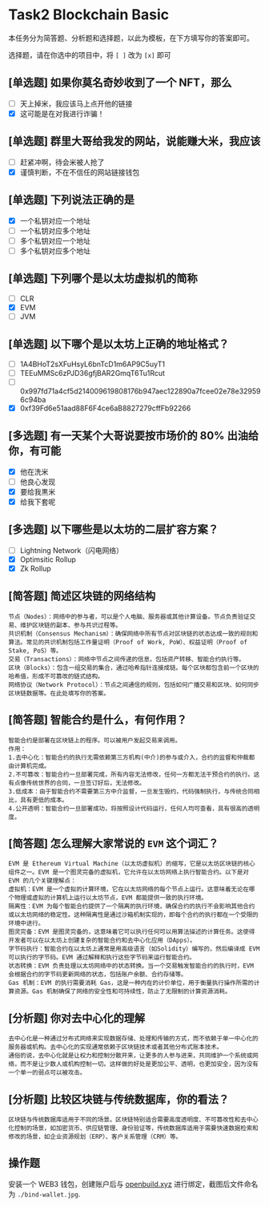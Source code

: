 # Task2 Blockchain Basic

本任务分为简答题、分析题和选择题，以此为模板，在下方填写你的答案即可。

选择题，请在你选中的项目中，将 `[ ]` 改为 `[x]` 即可

## [单选题] 如果你莫名奇妙收到了一个 NFT，那么

- [ ] 天上掉米，我应该马上点开他的链接
- [x] 这可能是在对我进行诈骗！

## [单选题] 群里大哥给我发的网站，说能赚大米，我应该

- [ ] 赶紧冲啊，待会米被人抢了
- [x] 谨慎判断，不在不信任的网站链接钱包

## [单选题] 下列说法正确的是

- [x] 一个私钥对应一个地址
- [ ] 一个私钥对应多个地址
- [ ] 多个私钥对应一个地址
- [ ] 多个私钥对应多个地址

## [单选题] 下列哪个是以太坊虚拟机的简称

- [ ] CLR
- [x] EVM
- [ ] JVM

## [单选题] 以下哪个是以太坊上正确的地址格式？

- [ ] 1A4BHoT2sXFuHsyL6bnTcD1m6AP9C5uyT1
- [ ] TEEuMMSc6zPJD36gfjBAR2GmqT6Tu1Rcut
- [ ] 0x997fd71a4cf5d214009619808176b947aec122890a7fcee02e78e329596c94ba
- [x] 0xf39Fd6e51aad88F6F4ce6aB8827279cffFb92266

## [多选题] 有一天某个大哥说要按市场价的 80% 出油给你，有可能

- [x] 他在洗米
- [ ] 他良心发现
- [x] 要给我黒米
- [x] 给我下套呢

## [多选题] 以下哪些是以太坊的二层扩容方案？

- [ ] Lightning Network（闪电网络）
- [x] Optimsitic Rollup
- [x] Zk Rollup

## [简答题] 简述区块链的网络结构

```
节点（Nodes）：网络中的参与者，可以是个人电脑、服务器或其他计算设备。节点负责验证交易、维护区块链的副本、参与共识过程等。
共识机制（Consensus Mechanism）：确保网络中所有节点对区块链的状态达成一致的规则和算法。常见的共识机制包括工作量证明（Proof of Work, PoW）、权益证明（Proof of Stake, PoS）等。
交易（Transactions）：网络中节点之间传递的信息，包括资产转移、智能合约执行等。
区块（Blocks）：包含一组交易的集合，通过哈希指针连接成链。每个区块都包含前一个区块的哈希值，形成不可篡改的链式结构。
网络协议（Network Protocol）：节点之间通信的规则，包括如何广播交易和区块、如何同步区块链数据等。在此处填写你的答案。
```

## [简答题] 智能合约是什么，有何作用？

```
智能合约是部署在区块链上的程序。可以被用户发起交易来调用。
作用：
1.去中心化：智能合约的执行无需依赖第三方机构(中介)的参与或介入，合约的监督和仲裁都由计算机完成。
2.不可篡改：智能合约一旦部署完成，所有内容无法修改，任何一方都无法干预合约的执行。这有点像传统世界的合同，一旦签订好后，无法修改。
3.低成本：由于智能合约不需要第三方中介监督，一旦发生毁约，代码强制执行，与传统合同相比，具有更低的成本。
4.公开透明：智能合约一旦部署成功，将按照设计代码运行，任何人均可查看，具有很高的透明度。
```

## [简答题] 怎么理解大家常说的 `EVM` 这个词汇？

```
EVM 是 Ethereum Virtual Machine（以太坊虚拟机）的缩写，它是以太坊区块链的核心组件之一。EVM 是一个图灵完备的虚拟机，它允许在以太坊网络上执行智能合约。以下是对 EVM 的几个关键理解点：
虚拟机：EVM 是一个虚拟的计算环境，它在以太坊网络的每个节点上运行。这意味着无论在哪个物理或虚拟的计算机上运行以太坊节点，EVM 都能提供一致的执行环境。
隔离性：EVM 为每个智能合约提供了一个隔离的执行环境，确保合约的执行不会影响其他合约或以太坊网络的稳定性。这种隔离性是通过沙箱机制实现的，即每个合约的执行都在一个受限的环境中进行。
图灵完备：EVM 是图灵完备的，这意味着它可以执行任何可以用算法描述的计算任务。这使得开发者可以在以太坊上创建复杂的智能合约和去中心化应用（DApps）。
字节码执行：智能合约在以太坊上通常是用高级语言（如Solidity）编写的，然后编译成 EVM 可以执行的字节码。EVM 通过解释和执行这些字节码来运行智能合约。
状态转换：EVM 负责处理以太坊网络中的状态转换。当一个交易触发智能合约的执行时，EVM 会根据合约的字节码更新网络的状态，包括账户余额、合约存储等。
Gas 机制：EVM 的执行需要消耗 Gas，这是一种内在的计价单位，用于衡量执行操作所需的计算资源。Gas 机制确保了网络的安全性和可持续性，防止了无限制的计算资源消耗。
```

## [分析题] 你对去中心化的理解

```
去中心化是一种通过分布式网络来实现数据存储、处理和传输的方式，而不依赖于单一中心化的服务器或机构。去中心化的实现通常依赖于区块链技术或者其他分布式账本技术。
通俗的说，去中心化就是让权力和控制分散开来，让更多的人参与进来，共同维护一个系统或网络，而不是让少数人或机构控制一切。这样做的好处是更加公平、透明，也更加安全，因为没有一个单一的弱点可以被攻击。
```

## [分析题] 比较区块链与传统数据库，你的看法？

```
区块链与传统数据库适用于不同的场景。区块链特别适合需要高度透明度、不可篡改性和去中心化控制的场景，如加密货币、供应链管理、身份验证等，传统数据库适用于需要快速数据检索和修改的场景，如企业资源规划（ERP）、客户关系管理（CRM）等。
```

## 操作题

安装一个 WEB3 钱包，创建账户后与 [openbuild.xyz](https://openbuild.xyz/profile) 进行绑定，截图后文件命名为 `./bind-wallet.jpg`.
